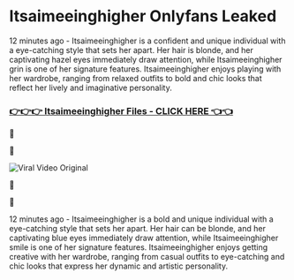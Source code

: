 # Itsaimeeinghigher Onlyfans Leaked

<p>12 minutes ago - Itsaimeeinghigher is a confident and unique individual with a eye-catching style that sets her apart. Her hair is blonde, and her captivating hazel eyes immediately draw attention, while Itsaimeeinghigher grin is one of her signature features. Itsaimeeinghigher enjoys playing with her wardrobe, ranging from relaxed outfits to bold and chic looks that reflect her lively and imaginative personality.</p><p>
<h3><a href="https://fansleaks.com-getfree.pro/itsaimeeinghigher" rel="nofollow">👉👉👉 Itsaimeeinghigher Files - CLICK HERE 👈👈</a></h3>
<p>🔻</p>
<p>🔻</p> <p>
<a href="https://fansleaks.com-getfree.pro/itsaimeeinghigher" rel="nofollow"><img src="https://i.imgur.com/0ZbtXZ5.gif" alt="Viral Video Original" style="max-width: 100%; display: inline-block;" data-target="animated-image.originalImage"></a>
<p>🔻</p>
<p>🔻</p> <p>12 minutes ago - Itsaimeeinghigher is a bold and unique individual with a eye-catching style that sets her apart. Her hair can be blonde, and her captivating blue eyes immediately draw attention, while Itsaimeeinghigher smile is one of her signature features. Itsaimeeinghigher enjoys getting creative with her wardrobe, ranging from casual outfits to eye-catching and chic looks that express her dynamic and artistic personality.</p>